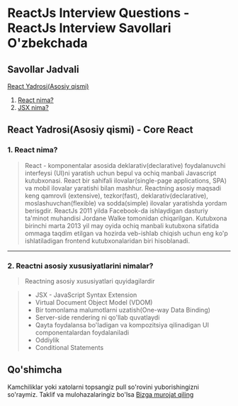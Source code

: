 # ReactJs Interview Questions - ReactJs Interview Savollari O'zbekchada

## Savollar Jadvali
[React Yadrosi(Asosiy qismi)](#react-yadrosi(asosiy-qismi)---core-react)

1. [React nima?](#react-nima)
2. [JSX nima?](#JSX-nima)

## React Yadrosi(Asosiy qismi) - Core React

### 1. React nima?
>React - komponentalar asosida deklarativ(declarative) foydalanuvchi interfeysi (UI)ni yaratish uchun bepul va ochiq manbali Javascript kutubxonasi. React bir sahifali ilovalar(single-page applications, SPA) va mobil ilovalar yaratishi bilan mashhur. Reactning asosiy maqsadi keng qamrovli (extensive), tezkor(fast),  deklarativ(declarative), moslashuvchan(flexible) va sodda(simple) ilovalar yaratishda yordam berisgdir. 
>ReactJs 2011 yilda Facebook-da ishlaydigan dasturiy ta'minot muhandisi Jordane Walke tomonidan chiqarilgan. Kutubxona birinchi marta 2013 yil may oyida ochiq manbali kutubxona sifatida ommaga taqdim etilgan va hozirda veb-ishlab chiqish uchun eng ko'p ishlatiladigan frontend kutubxonalaridan biri hisoblanadi.

-----

### 2. Reactni asosiy xususiyatlarini nimalar?
>Reactning asosiy xususiyatlari quyidagilardir

>- JSX - JavaScript Syntax Extension
>- Virtual Document Object Model (VDOM)
>- Bir tomonlama malumotlarni uzatish(One-way Data Binding) 
>- Server-side rendering ni qo'llab quvatlaydi
>- Qayta foydalansa bo'ladigan va kompozitsiya qilinadigan UI componentalardan foydalaniladi
>- Oddiylik 
>- Conditional Statements 

## Qo'shimcha 

Kamchiliklar yoki xatolarni topsangiz pull so'rovini yuborishingizni so'raymiz.
Taklif va mulohazalaringiz bo'lsa [Bizga murojat qiling](https://t.me/JahongirErgashev)
